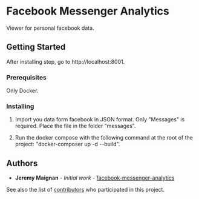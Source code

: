 # Facebook Messenger Analytics

Viewer for personal facebook data.

## Getting Started

After installing step, go to http://localhost:8001.

### Prerequisites

Only Docker.

### Installing

1. Import you data form facebook in JSON format. Only "Messages" is required. Place the file in the folder "messages".

2. Run the docker compose with the following command at the root of the project: "docker-composer up -d --build".

## Authors

* **Jeremy Maignan** - *Initial work* - [facebook-messenger-analytics](https://github.com/jeremymaignan/facebook-messenger-analytics)

See also the list of [contributors](https://github.com/jeremymaignan/facebook-messenger-analytics/contributors) who participated in this project.